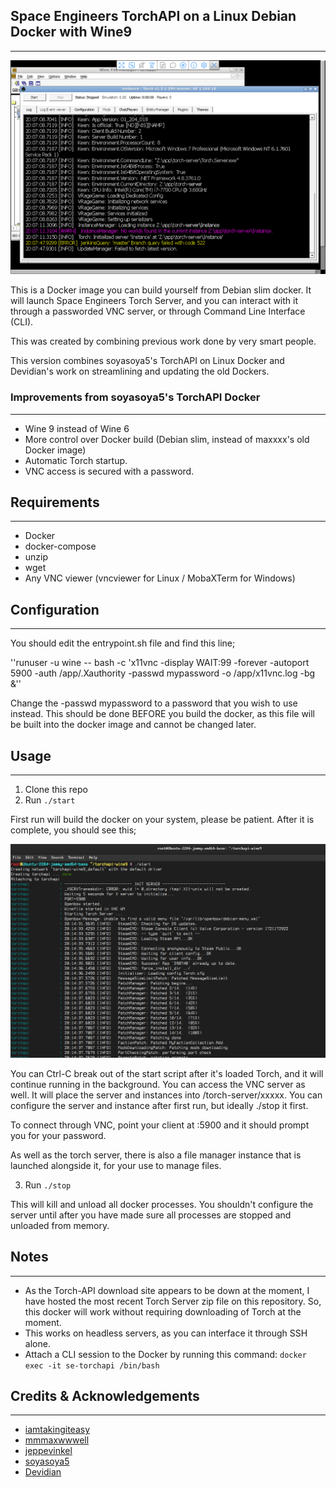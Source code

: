 ## Space Engineers TorchAPI on a Linux Debian Docker with Wine9
---

![TorchAPI GUI in VNC](images/torchapi-vnc.png) 

This is a Docker image you can build yourself from Debian slim docker.
It will launch Space Engineers Torch Server, and you can interact with it
through a passworded VNC server, or through Command Line Interface
(CLI).

This was created by combining previous work done by very smart people.

This version combines soyasoya5's TorchAPI on Linux Docker and
Devidian's work on streamlining and updating the old Dockers.

### Improvements from soyasoya5's TorchAPI Docker
---
 - Wine 9 instead of Wine 6
 - More control over Docker build (Debian slim, instead of maxxxx's old
Docker image)
 - Automatic Torch startup.
 - VNC access is secured with a password.

## Requirements
---
- Docker
- docker-compose
- unzip
- wget
- Any VNC viewer (vncviewer for Linux / MobaXTerm for Windows)

## Configuration
---
You should edit the entrypoint.sh file and find this line;

''runuser -u wine -- bash -c 'x11vnc -display WAIT:99 -forever
-autoport 5900 -auth /app/.Xauthority -passwd mypassword -o
/app/x11vnc.log -bg &''

Change the -passwd mypassword to a password that you wish to use
instead.  This should be done BEFORE you build the docker, as this
file will be built into the docker image and cannot be changed later.

## Usage
---
1. Clone this repo
2. Run `./start`

First run will build the docker on your system, please be patient.
After it is complete, you should see this;

![TorchAPI from Command Line](images/torchapi-start.png)

You can Ctrl-C break out of the start script after it's loaded Torch, and it will
continue running in the background.  You can access the VNC server as
well.  It will place the server and instances into /torch-server/xxxxx.
You can configure the server and instance after first run, but ideally ./stop
it first.

To connect through VNC, point your client at <IP Address>:5900 and it
should prompt you for your password.

As well as the torch server, there is also a file manager instance
that is launched alongside it, for your use to manage files.

3. Run `./stop`

This will kill and unload all docker processes.  You shouldn't
configure the server until after you have made sure all processes are
stopped and unloaded from memory.

## Notes
---
- As the Torch-API download site appears to be down at the moment, I
have hosted the most recent Torch Server zip file on this repository.
So, this docker will work without requiring downloading of Torch at
the moment.
- This works on headless servers, as you can interface it through SSH
alone.
- Attach a CLI session to the Docker by running this command: `docker exec -it se-torchapi /bin/bash`

## Credits & Acknowledgements
---
- [iamtakingiteasy](https://github.com/iamtakingiteasy/se-torchapi-ds-docker)
- [mmmaxwwwell](https://github.com/mmmaxwwwell)
- [jeppevinkel](https://github.com/jeppevinkel)
- [soyasoya5](github.com/soyasoya5/se-torchapi-linux)
- [Devidian](https://github.com/Devidian/docker-spaceengineers)